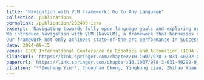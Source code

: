 ```yaml
---
title: "Navigation with VLM framework: Go to Any Language"
collection: publications
permalink: /publication/202409-icra
excerpt: 'Navigating towards fully open language goals and exploring open scenes in a manner akin to human exploration have always posed significant challenges. Recently, Vision Large Language Models (VLMs) have demonstrated remarkable capabilities in reasoning with both language and visual data. While many works have focused on leveraging VLMs for navigation in open scenes and with open vocabularies, these efforts often fall short of fully utilizing the potential of VLMs or require substantial computational resources.
We introduce Navigation with VLM (NavVLM), a framework that harnesses equipment-level VLMs to enable agents to navigate towards any language goal specific or non-specific in open scenes, emulating human exploration behaviors without any prior training. The agent leverages the VLM as its cognitive core to perceive environmental information based on any language goal and constantly provides exploration guidance during navigation until it reaches the target location or area.
Our framework not only achieves state-of-the-art performance in Success Rate (SR) and Success weighted by Path Length (SPL) in traditional specific goal settings but also extends the navigation capabilities to any open-set language goal. We evaluate NavVLM in richly detailed environments from the Matterport 3D (MP3D), Habitat Matterport 3D (HM3D), and Gibson datasets within the Habitat simulator. With  the power of VLMs, navigation has entered a new era.'
date: 2024-09-15
venue: IEEE International Conference on Robotics and Automation (ICRA'25, Under Review)
slidesurl: 'https://link.springer.com/chapter/10.1007/978-3-031-40292-0_5'
paperurl: 'https://link.springer.com/chapter/10.1007/978-3-031-40292-0_5'
citation: "**Zecheng Yin**, Chonghao Cheng, Yinghong Liao, Zhihao Yuan, Shuguang Cui, Zhen Li. , Navigation with VLM framework: Go to Any Language, ICRA'25 (Under review)"
---
```


